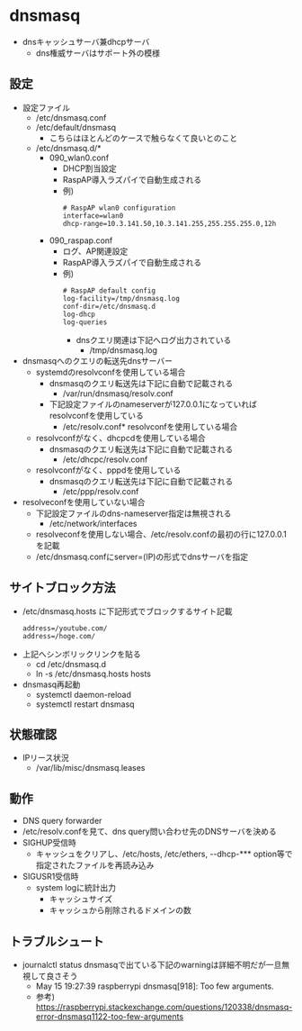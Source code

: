 # dnsmasq

* dnsキャッシュサーバ兼dhcpサーバ
  * dns権威サーバはサポート外の模様

## 設定

* 設定ファイル
  * /etc/dnsmasq.conf
  * /etc/default/dnsmasq
    * こちらはほとんどのケースで触らなくて良いとのこと
  * /etc/dnsmasq.d/*
    * 090_wlan0.conf
      * DHCP割当設定
      * RaspAP導入ラズパイで自動生成される
      * 例)
        ```
        # RaspAP wlan0 configuration
        interface=wlan0
        dhcp-range=10.3.141.50,10.3.141.255,255.255.255.0,12h
        ```
    * 090_raspap.conf
      * ログ、AP関連設定
      * RaspAP導入ラズパイで自動生成される
      * 例)
        ```
        # RaspAP default config
        log-facility=/tmp/dnsmasq.log
        conf-dir=/etc/dnsmasq.d
        log-dhcp
        log-queries
        ```
        * dnsクエリ関連は下記へログ出力されている
          * /tmp/dnsmasq.log
* dnsmasqへのクエリの転送先dnsサーバー
  * systemdのresolvconfを使用している場合
    * dnsmasqのクエリ転送先は下記に自動で記載される
      * /var/run/dnsmasq/resolv.conf
    * 下記設定ファイルのnameserverが127.0.0.1になっていればresolvconfを使用している
        * /etc/resolv.conf* resolvconfを使用している場合
  * resolvconfがなく、dhcpcdを使用している場合
    * dnsmasqのクエリ転送先は下記に自動で記載される
      * /etc/dhcpc/resolv.conf
  * resolvconfがなく、pppdを使用している
    * dnsmasqのクエリ転送先は下記に自動で記載される
      * /etc/ppp/resolv.conf
* resolveconfを使用していない場合
  * 下記設定ファイルのdns-nameserver指定は無視される
    * /etc/network/interfaces
  * resolveconfを使用しない場合、/etc/resolv.confの最初の行に127.0.0.1を記載
  * /etc/dnsmasq.confにserver=(IP)の形式でdnsサーバを指定

## サイトブロック方法

* /etc/dnsmasq.hosts に下記形式でブロックするサイト記載
  ```
  address=/youtube.com/
  address=/hoge.com/
  ```
* 上記へシンボリックリンクを貼る
  * cd /etc/dnsmasq.d
  * ln -s /etc/dnsmasq.hosts hosts
* dnsmasq再起動
  * systemctl daemon-reload
  * systemctl restart dnsmasq

## 状態確認

* IPリース状況
  * /var/lib/misc/dnsmasq.leases

## 動作

* DNS query forwarder
* /etc/resolv.confを見て、dns query問い合わせ先のDNSサーバを決める
* SIGHUP受信時
  * キャッシュをクリアし、/etc/hosts, /etc/ethers, --dhcp-*** option等で指定されたファイルを再読み込み
* SIGUSR1受信時
  * system logに統計出力
    * キャッシュサイズ
    * キャッシュから削除されるドメインの数

## トラブルシュート

* journalctl status dnsmasqで出ている下記のwarningは詳細不明だが一旦無視して良さそう
  * May 15 19:27:39 raspberrypi dnsmasq[918]: Too few arguments.
  * 参考) https://raspberrypi.stackexchange.com/questions/120338/dnsmasq-error-dnsmasq1122-too-few-arguments
